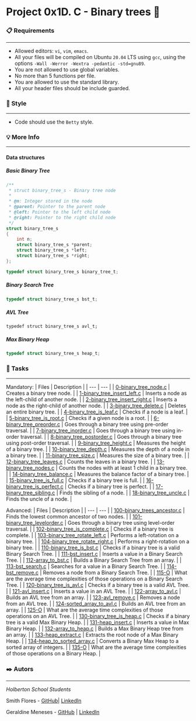 # Project 0x1D. C - Binary trees 🌳

### 📋 Requirements
***
* Allowed editors: `vi`, `vim`, `emacs`.
* All your files will be compiled on Ubuntu `20.04` LTS using `gcc`, using the options `-Wall -Werror -Wextra -pedantic -std=gnu89`.
* You are not allowed to use global variables.
* No more than 5 functions per file.
* You are allowed to use the standard library.
* All your header files should be include guarded.

### 🎨 Style
***
* Code should use the `Betty` style.

### 💡 More Info
***
#### Data structures
##### Basic Binary Tree
```C
/**
 * struct binary_tree_s - Binary tree node
 *
 * @n: Integer stored in the node
 * @parent: Pointer to the parent node
 * @left: Pointer to the left child node
 * @right: Pointer to the right child node
 */
struct binary_tree_s
{
    int n;
    struct binary_tree_s *parent;
    struct binary_tree_s *left;
    struct binary_tree_s *right;
};

typedef struct binary_tree_s binary_tree_t;
```
##### Binary Search Tree
```C
typedef struct binary_tree_s bst_t;
```
##### AVL Tree
```
typedef struct binary_tree_s avl_t;
```
##### Max Binary Heap
```C
typedef struct binary_tree_s heap_t;
```
### 🎯 Tasks
***
Mandatory:
| Files | Description |
| --- | --- |
| [0-binary_tree_node.c]() | Creates a binary tree node. |
| [1-binary_tree_insert_left.c]() |  Inserts a node as the left-child of another node. |
| [2-binary_tree_insert_right.c]() | Inserts a node as the right-child of another node. |
| [3-binary_tree_delete.c]() | Deletes an entire binary tree. |
| [4-binary_tree_is_leaf.c]() | Checks if a node is a leaf. |
| [5-binary_tree_is_root.c]() | Checks if a given node is a root. |
| [6-binary_tree_preorder.c]() | Goes through a binary tree using pre-order traversal. |
| [7-binary_tree_inorder.c]() | Goes through a binary tree using in-order traversal. |
| [8-binary_tree_postorder.c]() | Goes through a binary tree using post-order traversal. |
| [9-binary_tree_height.c]() | Measures the height of a binary tree. |
| [10-binary_tree_depth.c]() | Measures the depth of a node in a binary tree. |
| [11-binary_tree_size.c]() | Measures the size of a binary tree. |
| [12-binary_tree_leaves.c]() | Counts the leaves in a binary tree. |
| [13-binary_tree_nodes.c]() | Counts the nodes with at least 1 child in a binary tree. |
| [14-binary_tree_balance.c]() | Measures the balance factor of a binary tree. |
| [15-binary_tree_is_full.c]() | Checks if a binary tree is full. |
| [16-binary_tree_is_perfect.c]() | Checks if a binary tree is perfect. |
| [17-binary_tree_sibling.c]() | Finds the sibling of a node. |
| [18-binary_tree_uncle.c]() | Finds the uncle of a node. |

Advanced:
| Files | Description |
| --- | --- |
| [100-binary_trees_ancestor.c]() | Finds the lowest common ancestor of two nodes. |
| [101-binary_tree_levelorder.c]() | Goes through a binary tree using level-order traversal. |
| [102-binary_tree_is_complete.c]() | Checks if a binary tree is complete. |
| [103-binary_tree_rotate_left.c]() | Performs a left-rotation on a binary tree. |
| [104-binary_tree_rotate_right.c]() | Performs a right-rotation on a binary tree. |
| [110-binary_tree_is_bst.c]() | Checks if a binary tree is a valid Binary Search Tree. |
| [111-bst_insert.c]() | Inserts a value in a Binary Search Tree. |
| [112-array_to_bst.c]() | Builds a Binary Search Tree from an array. |
| [113-bst_search.c]() | Searches for a value in a Binary Search Tree. |
| [114-bst_remove.c]() | Removes a node from a Binary Search Tree. |
| [115-O]() | What are the average time complexities of those operations on a Binary Search Tree. |
| [120-binary_tree_is_avl.c]() | Checks if a binary tree is a valid AVL Tree. |
| [121-avl_insert.c]() | Inserts a value in an AVL Tree. |
| [122-array_to_avl.c]() | Builds an AVL tree from an array. |
| [123-avl_remove.c]() | Removes a node from an AVL tree. |
| [124-sorted_array_to_avl.c]() | Builds an AVL tree from an array. |
| [125-O]() | What are the average time complexities of those operations on an AVL Tree. |
| [130-binary_tree_is_heap.c]() | Checks if a binary tree is a valid Max Binary Heap. |
| [131-heap_insert.c]() | Inserts a value in Max Binary Heap. |
| [132-array_to_heap.c]() | Builds a Max Binary Heap tree from an array. |
| [133-heap_extract.c]() | Extracts the root node of a Max Binary Heap. |
| [134-heap_to_sorted_array.c]() | Converts a Binary Max Heap to a sorted array of integers. |
| [135-O]() | What are the average time complexities of those operations on a Binary Heap. |

### ✒️ Autors
***
*Holberton School Students*

Smith Flores - [GitHub](https://github.com/Luffy981)| [LinkedIn](https://www.linkedin.com/in/smith-flores-chanta-176130214/)

Geraldine Meneses - [GitHub](https://github.com/nitaly31) | [LinkedIn](https://www.linkedin.com/in/geraldine-meneses/)
